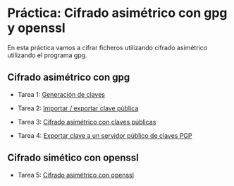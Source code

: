 # Práctica: Cifrado asimétrico con gpg y openssl

En esta práctica vamos a cifrar ficheros utilizando cifrado asimétrico utilizando el programa gpg.

## Cifrado asimétrico con gpg

* Tarea 1: [Generación de claves](https://github.com/CeliaGMqrz/cifrado_asimetrico_gpg_openssl/blob/main/cifrado_asim%C3%A9trico_gpg_openssl.md)

* Tarea 2: [Importar / exportar clave pública](https://github.com/CeliaGMqrz/cifrado_asimetrico_gpg_openssl/blob/main/importar_exportar_clavepub.md)

* Tarea 3: [Cifrado asimétrico con claves públicas]()

* Tarea 4: [Exportar clave a un servidor público de claves PGP]()

## Cifrado simético con openssl

* Tarea 5: [Cifrado asimétrico con openssl]()

